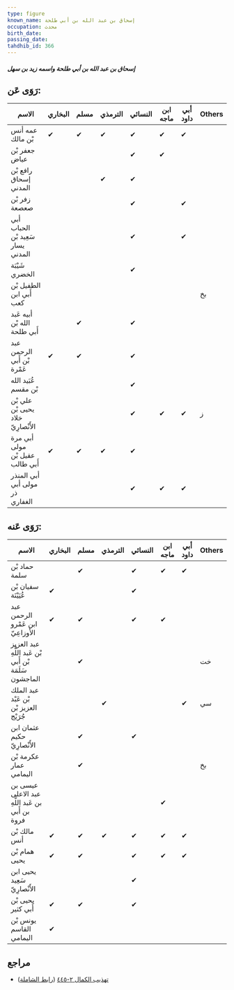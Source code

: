 ```yaml
---
type: figure
known_name: إسحاق بن عبد الله بن أبي طلحة
occupation: محدث
birth_date:
passing_date:
tahdhib_id: 366
---
```

##### إسحاق بن عبد الله بن أبي طلحة واسمه زيد بن سهل

## رَوَى عَن:
| الاسم                              | البخاري | مسلم | الترمذي | النسائي | ابن ماجه | أبي داود | Others |
| ---------------------------------- | ------- | ---- | ------- | ------- | -------- | -------- | ------ |
| عمه أنس بْن مالك                   | ✔       | ✔    | ✔       | ✔       | ✔        | ✔        |        |
| جعفر بْن عياض                      |         |      |         | ✔       | ✔        |          |        |
| رافع بْن إسحاق المدني              |         |      | ✔       | ✔       |          |          |        |
| زفر بْن صعصعة                      |         |      |         | ✔       |          | ✔        |        |
| أبي الحباب سَعِيد بْن يسار المدني  |         |      |         | ✔       |          | ✔        |        |
| شَيْبَة الخضري                     |         |      |         | ✔       |          |          |        |
| الطفيل بْن أَبي ابن كعب            |         |      |         |         |          |          | بخ     |
| أبيه عَبد الله بْن أَبي طلحة       |         | ✔    |         | ✔       |          |          |        |
| عبد الرحمن بْن أَبي عَمْرة         | ✔       | ✔    |         | ✔       |          |          |        |
| عُبَيد الله بْن مقسم               |         |      |         | ✔       |          |          |        |
| علي بْن يحيى بْن خلاد الأَنْصارِيّ |         |      |         | ✔       | ✔        | ✔        | ز      |
| أبي مرة مولى عقيل بْن أَبي طالب    | ✔       | ✔    | ✔       | ✔       |          |          |        |
| أبي المنذر مولى أبي ذر الغفاري     |         |      |         | ✔       | ✔        | ✔        |        |
## رَوَى عَنه:
| الاسم                                                 | البخاري | مسلم | الترمذي | النسائي | ابن ماجه | أبي داود | Others |
| ----------------------------------------------------- | ------- | ---- | ------- | ------- | -------- | -------- | ------ |
| حماد بْن سلمة                                         |         | ✔    |         | ✔       | ✔        | ✔        |        |
| سفيان بْن عُيَيْنَة                                   | ✔       |      |         | ✔       |          |          |        |
| عبد الرحمن ابن عَمْرو الأَوزاعِيّ                     | ✔       | ✔    |         | ✔       | ✔        |          |        |
| عبد العزيز بْن عَبد اللَّهِ بْن أَبي سَلَمَة الماجشون |         | ✔    |         |         |          |          | خت     |
| عبد الملك بْن عَبْد العزيز بْن جُرَيْج                |         |      | ✔       |         |          | ✔        | سي     |
| عثمان ابن حكيم الأَنْصارِيّ                           |         | ✔    |         | ✔       |          |          |        |
| عكرمة بْن عمار اليمامي                                |         | ✔    |         |         |          |          | بخ     |
| عيسى بن عبد الاعلى بن عَبد اللَّهِ بن أَبي فروة       |         |      |         |         | ✔        |          |        |
| مالك بْن أنس                                          | ✔       | ✔    | ✔       | ✔       | ✔        | ✔        |        |
| همام بْن يحيى                                         | ✔       | ✔    |         | ✔       | ✔        | ✔        |        |
| يحيى ابن سَعِيد الأَنْصارِيّ                          |         |      |         | ✔       |          |          |        |
| يحيى بْن أَبي كثير                                    | ✔       | ✔    |         | ✔       |          |          |        |
| يونس بْن القاسم اليمامي                               | ✔       |      |         |         |          |          |        |
## مراجع
- [تهذيب الكمال ٢-٤٤٥](obsidian://open?vault=Tahdhib-al-Kamal&file=Figures/٣٦٦-إسحاق%20بن%20عبد%20الله%20بن%20أبي%20طلحة%20واسمه%20زيد%20بن%20سهل) ([رابط الشاملة](https://shamela.ws/book/3722/926))